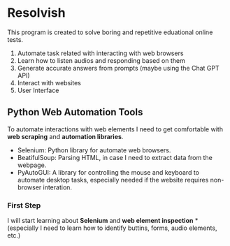 # Resolvish

This program is created to solve boring and repetitive eduational online tests. 

1. Automate task related with interacting with web browsers
2. Learn how to listen audios and responding based on them
3. Generate accurate answers from prompts (maybe using the Chat GPT API)
4. Interact with websites
5. User Interface

## Python Web Automation Tools

To automate interactions with web elements I need to get comfortable with **web scraping** and **automation libraries**.

- Selenium: Python library for automate web browsers.
- BeatifulSoup: Parsing HTML, in case I need to extract data from the webpage.
- PyAutoGUI: A library for controlling the mouse and keyboard to automate desktop tasks, especially needed if the website requires non-browser interation.

### First Step

I will start learning about **Selenium** and **web element inspection** *(especially I need to learn how to identify buttins, forms, audio elements, etc.) 